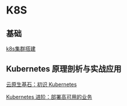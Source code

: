 # K8S

## 基础

[k8s集群搭建](/notes/云原生/k8s/k8s集群搭建)

## Kubernetes 原理剖析与实战应用

[云原生基石：初识 Kubernetes](/notes/云原生/k8s/云原生基石：初识Kubernetes)

[Kubernetes 进阶：部署高可用的业务](/notes/云原生/k8s/Kubernetes进阶：部署高可用的业务)

